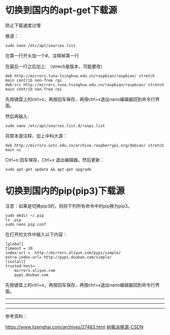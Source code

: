 # 切换到国内的apt-get下载源
防止下载速度过慢

换源：
```
sudo nano /etc/apt/sources.list
```
在第一行开头加一个#，注释掉第一行

在最后一行之后加上: （strech是版本，可能要改）
```
deb http://mirrors.tuna.tsinghua.edu.cn/raspbian/raspbian/ stretch main contrib non-free rpi
deb-src http://mirrors.tuna.tsinghua.edu.cn/raspbian/raspbian/ stretch main contrib non-free rpi
```
先按键盘上的ctrl+o，再按回车保存，再按ctrl+x退出nano编辑器回到命令行界面。

然后再输入:
```
sudo nano /etc/apt/sources.list.d/raspi.list
```
将原本源注释，加上中科大源：
```
deb http://mirrors.ustc.edu.cn/archive.raspberrypi.org/debian/ stretch main ui
```
Ctrl+o 回车保存，Ctrl+x 退出编辑器。然后更新：
```
sudo apt-get update && apt-get upgrade
```


# 切换到国内的pip(pip3)下载源
注意：如果是切换pip3的，则将下列所有命令中的pip换为pip3。
```
sudo mkdir ~/.pip
ls .pip
sudo nano pip.conf
```
在打开的文件中输入以下内容：
```
[global]
timeout = 10
index-url =  http://mirrors.aliyun.com/pypi/simple/
extra-index-url= http://pypi.douban.com/simple/
[install]
trusted-host=
    mirrors.aliyun.com
    pypi.douban.com
```
先按键盘上的ctrl+o，再按回车保存，再按ctrl+x退出nano编辑器回到命令行界面。

***
***
***
参考资料：

https://www.lizenghai.com/archives/27483.html
[树莓派换源-CSDN](https://blog.csdn.net/weixin_40973138/article/details/84141281)

